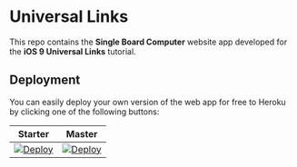 # Universal Links

This repo contains the **Single Board Computer** website app developed for the **iOS 9 Universal Links** tutorial.

## Deployment

You can easily deploy your own version of the web app for free to Heroku by clicking one of the following buttons:

| Starter | Master |
|---------|-------|
| [![Deploy](https://www.herokucdn.com/deploy/button.svg)](https://heroku.com/deploy?template=https://github.com/thien220996/universal-links/tree/starter) | [![Deploy](https://www.herokucdn.com/deploy/button.svg)](https://heroku.com/deploy?template=https://github.com/thien220996/universal-links/tree/master) |
